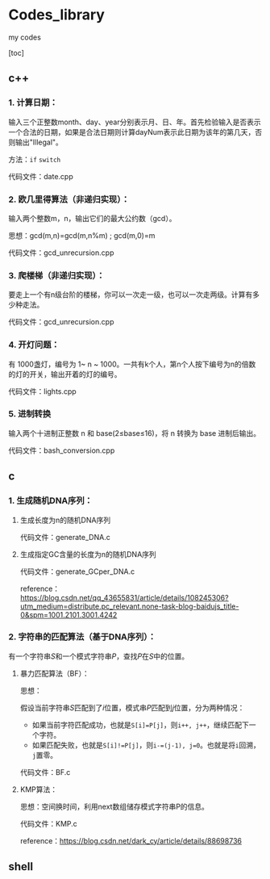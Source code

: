 # Codes_library
my codes

[toc]

## c++

### 1. 计算日期：

输入三个正整数month、day、year分别表示月、日、年。首先检验输入是否表示一个合法的日期，如果是合法日期则计算dayNum表示此日期为该年的第几天，否则输出"Illegal"。

方法：`if` `switch`

代码文件：date.cpp



### 2. 欧几里得算法（非递归实现）：

输入两个整数m，n，输出它们的最大公约数（gcd）。

思想：gcd(m,n)=gcd(m,n%m) ; gcd(m,0)=m

代码文件：gcd_unrecursion.cpp



### 3. 爬楼梯（非递归实现）：

要走上一个有n级台阶的楼梯，你可以一次走一级，也可以一次走两级。计算有多少种走法。

代码文件：gcd_unrecursion.cpp



### 4. 开灯问题：

有 1000盏灯，编号为 1~ n ~ 1000。一共有k个人，第n个人按下编号为n的倍数的灯的开关，输出开着的灯的编号。

代码文件：lights.cpp



### 5. 进制转换

输入两个十进制正整数 n 和 base(2≤base≤16)，将 n 转换为 base 进制后输出。

代码文件：bash_conversion.cpp



## c

### 1. 生成随机DNA序列：

 1. 生成长度为n的随机DNA序列

    代码文件：generate_DNA.c

    

 2. 生成指定GC含量的长度为n的随机DNA序列

    代码文件：generate_GCper_DNA.c

    reference：https://blog.csdn.net/qq_43655831/article/details/108245306?utm_medium=distribute.pc_relevant.none-task-blog-baidujs_title-0&spm=1001.2101.3001.4242



### 2. 字符串的匹配算法（基于DNA序列）：

有一个字符串$S$和一个模式字符串$P$，查找$P$在$S$中的位置。

 1. 暴力匹配算法（BF）：

    思想：

    假设当前字符串$S$匹配到了$i$位置，模式串$P$匹配到$j$位置，分为两种情况：

    - 如果当前字符匹配成功，也就是`S[i]=P[j]​`，则`i++, j++`，继续匹配下一个字符。
    - 如果匹配失败，也就是`S[i]!=P[j]`，则`i-=(j-1), j=0`。也就是将`i`回溯，`j`置零。

    代码文件：BF.c

    

 2. KMP算法：

    思想：空间换时间，利用next数组储存模式字符串P的信息。

    代码文件：KMP.c

    reference：https://blog.csdn.net/dark_cy/article/details/88698736

    



## shell 



